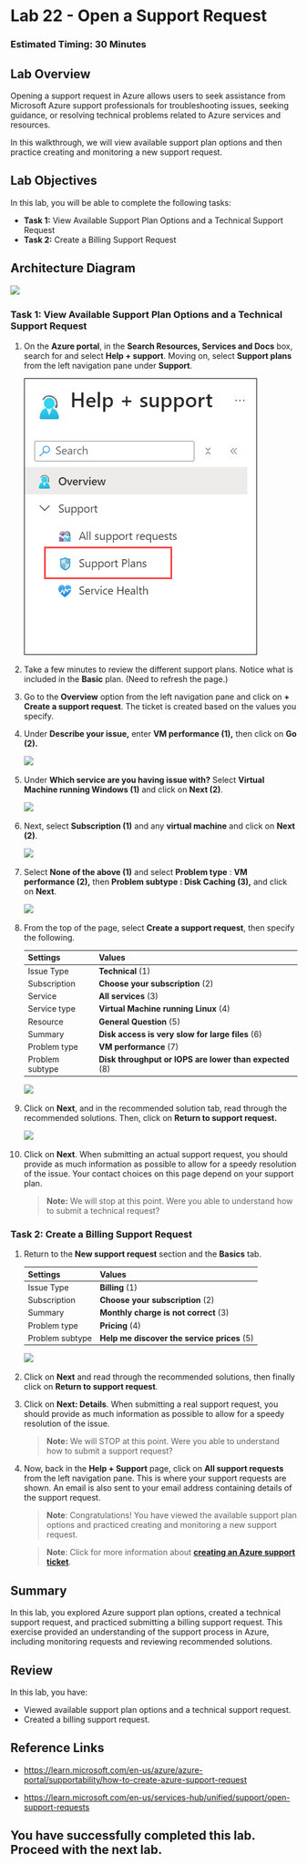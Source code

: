 # Lab 22 - Open a Support Request

### Estimated Timing: 30 Minutes

## Lab Overview
Opening a support request in Azure allows users to seek assistance from Microsoft Azure support professionals for troubleshooting issues, seeking guidance, or resolving technical problems related to Azure services and resources.

In this walkthrough, we will view available support plan options and then practice creating and monitoring a new support request.

## Lab Objectives

In this lab, you will be able to complete the following tasks:

+ **Task 1:** View Available Support Plan Options and a Technical Support Request
+ **Task 2:** Create a Billing Support Request

## Architecture Diagram

![](../images/az900lab22.png)

### Task 1: View Available Support Plan Options and a Technical Support Request

1. On the **Azure portal**, in the  **Search Resources, Services and Docs** box, search for and select **Help + support**. Moving on, select **Support plans** from the left navigation pane under **Support**.

   ![](../images/suuport.png)

1. Take a few minutes to review the different support plans. Notice what is included in the **Basic** plan. (Need to refresh the page.)

1. Go to the **Overview** option from the left navigation pane and click on **+ Create a support request**. The ticket is created based on the values you specify. 

1. Under **Describe your issue,** enter **VM performance (1),** then click on **Go (2).**

    ![](../images/lab04-image13.png)
   
1. Under **Which service are you having issue with?** Select **Virtual Machine running Windows (1)** and click on **Next (2)**.

     ![](../images/lab04-image14.png)
   
1. Next, select **Subscription (1)** and any **virtual machine** and click on **Next (2)**.

    ![](../images/lab04-image15.png)

1. Select **None of the above (1)** and select **Problem type** : **VM performance (2),** then **Problem subtype : Disk Caching (3),** and click on **Next**.

   ![](../images/lab04-image16.png)

1. From the top of the page, select **Create a support request**, then specify the following.

   
    | Settings | Values|
    |----|--------|
    | Issue Type| **Technical** (1) |
    | Subscription | **Choose your subscription** (2) |
    | Service | **All services** (3) |
    | Service type | **Virtual Machine running Linux** (4) |
    | Resource | **General Question** (5)|
    | Summary | **Disk access is very slow for large files** (6) |
    | Problem type | **VM performance** (7) |
    | Problem subtype | **Disk throughput or IOPS are lower than expected** (8) |    

    ![](../images/lab22-image3.png)

1. Click on **Next**, and in the recommended solution tab, read through the recommended solutions. Then, click on **Return to support request.**

   ![](../images/lab22-image2.png)

1. Click on **Next**. When submitting an actual support request, you should provide as much information as possible to allow for a speedy resolution of the issue. Your contact choices on this page depend on your support plan. 

    >**Note:** We will stop at this point. Were you able to understand how to submit a technical request?

### Task 2: Create a Billing Support Request

1. Return to the **New support request** section and the **Basics** tab. 

    | Settings | Values|
    |----|--------|
    | Issue Type| **Billing** (1)|
    | Subscription | **Choose your subscription** (2) |
    | Summary | **Monthly charge is not correct** (3)|
    | Problem type | **Pricing** (4)|
    | Problem subtype | **Help me discover the service prices** (5) |    

    ![](../images/lab22-image1.png)

1. Click on **Next** and read through the recommended solutions, then finally click on **Return to support request**.

1. Click on **Next: Details**.  When submitting a real support request, you should provide as much information as possible to allow for a speedy resolution of the issue. 

    >**Note:** We will STOP at this point. Were you able to understand how to submit a support request?

1. Now, back in the **Help + Support** page, click on **All support requests** from the left navigation pane. This is where your support requests are shown. An email is also sent to your email address containing details of the support request.

   >**Note**: Congratulations! You have viewed the available support plan options and practiced creating and monitoring a new support request.

   >**Note**: Click for more information about [**creating an Azure support ticket**](https://azure.microsoft.com/en-us/support/create-ticket).

## Summary 

In this lab, you explored Azure support plan options, created a technical support request, and practiced submitting a billing support request. This exercise provided an understanding of the support process in Azure, including monitoring requests and reviewing recommended solutions.

## Review
In this lab, you have:

- Viewed available support plan options and a technical support request.
- Created a billing support request.

## Reference Links

- https://learn.microsoft.com/en-us/azure/azure-portal/supportability/how-to-create-azure-support-request
  
- https://learn.microsoft.com/en-us/services-hub/unified/support/open-support-requests
  
## You have successfully completed this lab. Proceed with the next lab.
